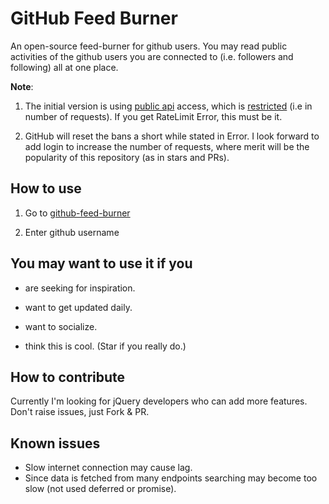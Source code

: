 GitHub Feed Burner
===================

An open-source feed-burner for github users. You may read public
activities of the github users you are connected to (i.e. followers
and following) all at one place.

**Note**:

1. The initial version is using
[public api](https://developer.github.com/v3) access, which is
[restricted](https://developer.github.com/v3/rate_limit/)
(i.e in number of requests). If you get RateLimit Error, this
must be it.

2. GitHub will reset the bans a short while stated in Error.
I look forward to add login to increase the number of requests,
where merit will be the popularity of this repository
(as in stars and PRs).

How to use
----------

1. Go to [github-feed-burner](http://dhruvin2910.github.io/github-feed-burner)

2. Enter github username

You may want to use it if you
-----------------------------

- are seeking for inspiration.

- want to get updated daily.

- want to socialize.

- think this is cool. (Star if you really do.)

How to contribute
-----------------

Currently I'm looking for jQuery developers who can add more
features. Don't raise issues, just Fork & PR.

Known issues
------------

- Slow internet connection may cause lag.
- Since data is fetched from many endpoints searching may become too slow
(not used deferred or promise).